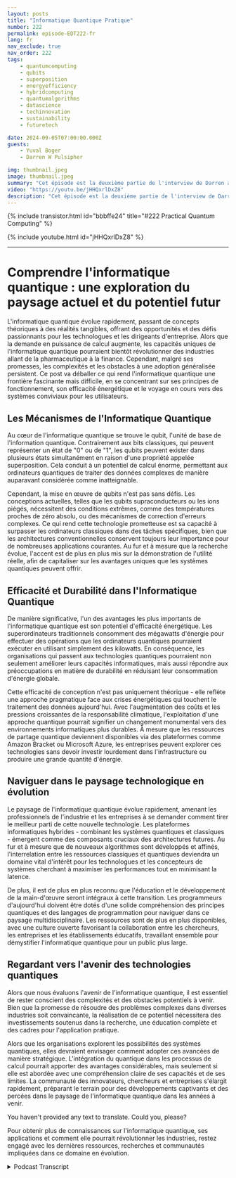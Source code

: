 ```yaml
---
layout: posts
title: "Informatique Quantique Pratique"
number: 222
permalink: episode-EDT222-fr
lang: fr
nav_exclude: true
nav_order: 222
tags:
    - quantumcomputing
    - qubits
    - superposition
    - energyefficiency
    - hybridcomputing
    - quantumalgorithms
    - datascience
    - techinnovation
    - sustainability
    - futuretech

date: 2024-09-05T07:00:00.000Z
guests:
    - Yuval Boger
    - Darren W Pulsipher

img: thumbnail.jpeg
image: thumbnail.jpeg
summary: "Cet épisode est la deuxième partie de l'interview de Darren avec Yuval Boger, un autre podcaster et expert en informatique quantique. Ils vont au-delà de la théorique et abordent les aspects pratiques de l'informatique quantique, ce qui peut être fait aujourd'hui, demain et dans le futur."
video: "https://youtu.be/jHHQxrlDxZ8"
description: "Cet épisode est la deuxième partie de l'interview de Darren avec Yuval Boger, un autre podcaster et expert en informatique quantique. Ils vont au-delà de la théorique et abordent les aspects pratiques de l'informatique quantique, ce qui peut être fait aujourd'hui, demain et dans le futur."
---
```


<div>
{% include transistor.html id="bbbffe24" title="#222 Practical Quantum Computing" %}

{% include youtube.html id="jHHQxrlDxZ8" %}
</div>

---

# Comprendre l'informatique quantique : une exploration du paysage actuel et du potentiel futur

L'informatique quantique évolue rapidement, passant de concepts théoriques à des réalités tangibles, offrant des opportunités et des défis passionnants pour les technologues et les dirigeants d'entreprise. Alors que la demande en puissance de calcul augmente, les capacités uniques de l'informatique quantique pourraient bientôt révolutionner des industries allant de la pharmaceutique à la finance. Cependant, malgré ses promesses, les complexités et les obstacles à une adoption généralisée persistent. Ce post va déballer ce qui rend l'informatique quantique une frontière fascinante mais difficile, en se concentrant sur ses principes de fonctionnement, son efficacité énergétique et le voyage en cours vers des systèmes conviviaux pour les utilisateurs.

## Les Mécanismes de l'Informatique Quantique

Au cœur de l'informatique quantique se trouve le qubit, l'unité de base de l'information quantique. Contrairement aux bits classiques, qui peuvent représenter un état de "0" ou de "1", les qubits peuvent exister dans plusieurs états simultanément en raison d'une propriété appelée superposition. Cela conduit à un potentiel de calcul énorme, permettant aux ordinateurs quantiques de traiter des données complexes de manière auparavant considérée comme inatteignable.

Cependant, la mise en œuvre de qubits n'est pas sans défis. Les conceptions actuelles, telles que les qubits supraconducteurs ou les ions piégés, nécessitent des conditions extrêmes, comme des températures proches de zéro absolu, ou des mécanismes de correction d'erreurs complexes. Ce qui rend cette technologie prometteuse est sa capacité à surpasser les ordinateurs classiques dans des tâches spécifiques, bien que les architectures conventionnelles conservent toujours leur importance pour de nombreuses applications courantes. Au fur et à mesure que la recherche évolue, l'accent est de plus en plus mis sur la démonstration de l'utilité réelle, afin de capitaliser sur les avantages uniques que les systèmes quantiques peuvent offrir.

## Efficacité et Durabilité dans l'Informatique Quantique

De manière significative, l'un des avantages les plus importants de l'informatique quantique est son potentiel d'efficacité énergétique. Les superordinateurs traditionnels consomment des mégawatts d'énergie pour effectuer des opérations que les ordinateurs quantiques pourraient exécuter en utilisant simplement des kilowatts. En conséquence, les organisations qui passent aux technologies quantiques pourraient non seulement améliorer leurs capacités informatiques, mais aussi répondre aux préoccupations en matière de durabilité en réduisant leur consommation d'énergie globale.

Cette efficacité de conception n'est pas uniquement théorique - elle reflète une approche pragmatique face aux crises énergétiques qui touchent le traitement des données aujourd'hui. Avec l'augmentation des coûts et les pressions croissantes de la responsabilité climatique, l'exploitation d'une approche quantique pourrait signifier un changement monumental vers des environnements informatiques plus durables. À mesure que les ressources de partage quantique deviennent disponibles via des plateformes comme Amazon Bracket ou Microsoft Azure, les entreprises peuvent explorer ces technologies sans devoir investir lourdement dans l'infrastructure ou produire une grande quantité d'énergie.

## Naviguer dans le paysage technologique en évolution

Le paysage de l'informatique quantique évolue rapidement, amenant les professionnels de l'industrie et les entreprises à se demander comment tirer le meilleur parti de cette nouvelle technologie. Les plateformes informatiques hybrides - combinant les systèmes quantiques et classiques - émergent comme des composants cruciaux des architectures futures. Au fur et à mesure que de nouveaux algorithmes sont développés et affinés, l'interrelation entre les ressources classiques et quantiques deviendra un domaine vital d'intérêt pour les technologues et les concepteurs de systèmes cherchant à maximiser les performances tout en minimisant la latence.

De plus, il est de plus en plus reconnu que l'éducation et le développement de la main-d'œuvre seront intégraux à cette transition. Les programmeurs d'aujourd'hui doivent être dotés d'une solide compréhension des principes quantiques et des langages de programmation pour naviguer dans ce paysage multidisciplinaire. Les ressources sont de plus en plus disponibles, avec une culture ouverte favorisant la collaboration entre les chercheurs, les entreprises et les établissements éducatifs, travaillant ensemble pour démystifier l'informatique quantique pour un public plus large.

## Regardant vers l'avenir des technologies quantiques

Alors que nous évaluons l'avenir de l'informatique quantique, il est essentiel de rester conscient des complexités et des obstacles potentiels à venir. Bien que la promesse de résoudre des problèmes complexes dans diverses industries soit convaincante, la réalisation de ce potentiel nécessitera des investissements soutenus dans la recherche, une éducation complète et des cadres pour l'application pratique.

Alors que les organisations explorent les possibilités des systèmes quantiques, elles devraient envisager comment adopter ces avancées de manière stratégique. L'intégration du quantique dans les processus de calcul pourrait apporter des avantages considérables, mais seulement si elle est abordée avec une compréhension claire de ses capacités et de ses limites. La communauté des innovateurs, chercheurs et entreprises s'élargit rapidement, préparant le terrain pour des développements captivants et des percées dans le paysage de l'informatique quantique dans les années à venir.

You haven't provided any text to translate. Could you, please?

Pour obtenir plus de connaissances sur l'informatique quantique, ses applications et comment elle pourrait révolutionner les industries, restez engagé avec les dernières ressources, recherches et communautés impliquées dans ce domaine en évolution.



<details>
<summary> Podcast Transcript </summary>

<p></p>

</details>
